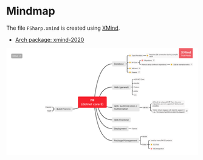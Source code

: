 # Mindmap

The file `FSharp.xmind` is created using [XMind](https://www.xmind.net/).

- [Arch package: xmind-2020](https://www.xmind.net/)

![mindmap](FSharp.png)

